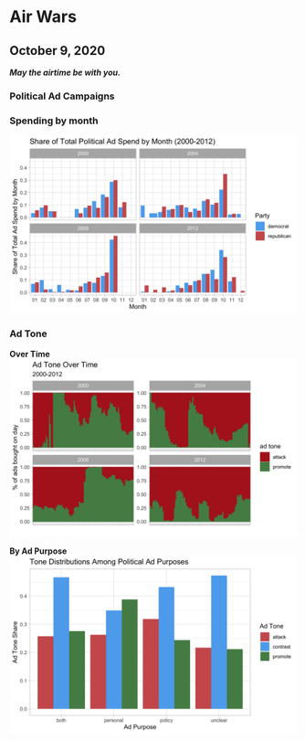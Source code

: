 # Air Wars
## October 9, 2020

_**May the airtime be with you.**_

### Political Ad Campaigns


### Spending by month

![](../figures/ad_spend_month_share.png)

### Ad Tone

**Over Time**
![](../figures/ad_tone_over_time.png)

**By Ad Purpose**
![](../figures/ad_tone_by_purpose.png)
